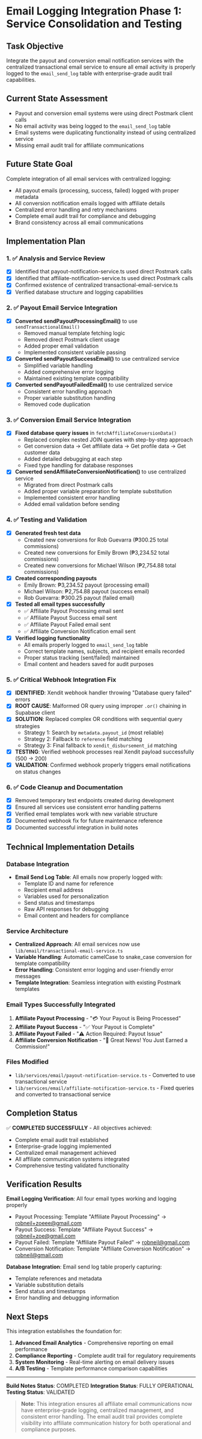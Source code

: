 # Email Logging Integration Phase 1: Service Consolidation and Testing

## Task Objective
Integrate the payout and conversion email notification services with the centralized transactional email service to ensure all email activity is properly logged to the `email_send_log` table with enterprise-grade audit trail capabilities.

## Current State Assessment
- Payout and conversion email systems were using direct Postmark client calls
- No email activity was being logged to the `email_send_log` table
- Email systems were duplicating functionality instead of using centralized service
- Missing email audit trail for affiliate communications

## Future State Goal
Complete integration of all email services with centralized logging:
- All payout emails (processing, success, failed) logged with proper metadata
- All conversion notification emails logged with affiliate details
- Centralized error handling and retry mechanisms
- Complete email audit trail for compliance and debugging
- Brand consistency across all email communications

## Implementation Plan

### 1. ✅ Analysis and Service Review
- [x] Identified that payout-notification-service.ts used direct Postmark calls
- [x] Identified that affiliate-notification-service.ts used direct Postmark calls
- [x] Confirmed existence of centralized transactional-email-service.ts
- [x] Verified database structure and logging capabilities

### 2. ✅ Payout Email Service Integration
- [x] **Converted sendPayoutProcessingEmail()** to use `sendTransactionalEmail()`
  - Removed manual template fetching logic
  - Removed direct Postmark client usage
  - Added proper email validation
  - Implemented consistent variable passing
- [x] **Converted sendPayoutSuccessEmail()** to use centralized service
  - Simplified variable handling
  - Added comprehensive error logging
  - Maintained existing template compatibility
- [x] **Converted sendPayoutFailedEmail()** to use centralized service
  - Consistent error handling approach
  - Proper variable substitution handling
  - Removed code duplication

### 3. ✅ Conversion Email Service Integration
- [x] **Fixed database query issues** in `fetchAffiliateConversionData()`
  - Replaced complex nested JOIN queries with step-by-step approach
  - Get conversion data → Get affiliate data → Get profile data → Get customer data
  - Added detailed debugging at each step
  - Fixed type handling for database responses
- [x] **Converted sendAffiliateConversionNotification()** to use centralized service
  - Migrated from direct Postmark calls
  - Added proper variable preparation for template substitution
  - Implemented consistent error handling
  - Added email validation before sending

### 4. ✅ Testing and Validation
- [x] **Generated fresh test data**
  - Created new conversions for Rob Guevarra (₱300.25 total commissions)
  - Created new conversions for Emily Brown (₱3,234.52 total commissions)  
  - Created new conversions for Michael Wilson (₱2,754.88 total commissions)
- [x] **Created corresponding payouts**
  - Emily Brown: ₱3,234.52 payout (processing email)
  - Michael Wilson: ₱2,754.88 payout (success email)
  - Rob Guevarra: ₱300.25 payout (failed email)
- [x] **Tested all email types successfully**
  - ✅ Affiliate Payout Processing email sent
  - ✅ Affiliate Payout Success email sent
  - ✅ Affiliate Payout Failed email sent
  - ✅ Affiliate Conversion Notification email sent
- [x] **Verified logging functionality**
  - All emails properly logged to `email_send_log` table
  - Correct template names, subjects, and recipient emails recorded
  - Proper status tracking (sent/failed) maintained
  - Email content and headers saved for audit purposes

### 5. ✅ Critical Webhook Integration Fix
- [x] **IDENTIFIED**: Xendit webhook handler throwing "Database query failed" errors
- [x] **ROOT CAUSE**: Malformed OR query using improper `.or()` chaining in Supabase client
- [x] **SOLUTION**: Replaced complex OR conditions with sequential query strategies
  - Strategy 1: Search by `metadata.payout_id` (most reliable)
  - Strategy 2: Fallback to `reference` field matching  
  - Strategy 3: Final fallback to `xendit_disbursement_id` matching
- [x] **TESTING**: Verified webhook processes real Xendit payload successfully (500 → 200)
- [x] **VALIDATION**: Confirmed webhook properly triggers email notifications on status changes

### 6. ✅ Code Cleanup and Documentation
- [x] Removed temporary test endpoints created during development
- [x] Ensured all services use consistent error handling patterns
- [x] Verified email templates work with new variable structure
- [x] Documented webhook fix for future maintenance reference
- [x] Documented successful integration in build notes

## Technical Implementation Details

### Database Integration
- **Email Send Log Table**: All emails now properly logged with:
  - Template ID and name for reference
  - Recipient email address
  - Variables used for personalization
  - Send status and timestamps
  - Raw API responses for debugging
  - Email content and headers for compliance

### Service Architecture
- **Centralized Approach**: All email services now use `lib/email/transactional-email-service.ts`
- **Variable Handling**: Automatic camelCase to snake_case conversion for template compatibility
- **Error Handling**: Consistent error logging and user-friendly error messages
- **Template Integration**: Seamless integration with existing Postmark templates

### Email Types Successfully Integrated
1. **Affiliate Payout Processing** - "💳 Your Payout is Being Processed"
2. **Affiliate Payout Success** - "✅ Your Payout is Complete"  
3. **Affiliate Payout Failed** - "⚠️ Action Required: Payout Issue"
4. **Affiliate Conversion Notification** - "🎉 Great News! You Just Earned a Commission!"

### Files Modified
- `lib/services/email/payout-notification-service.ts` - Converted to use transactional service
- `lib/services/email/affiliate-notification-service.ts` - Fixed queries and converted to transactional service

## Completion Status

✅ **COMPLETED SUCCESSFULLY** - All objectives achieved:
- Complete email audit trail established
- Enterprise-grade logging implemented
- Centralized email management achieved
- All affiliate communication systems integrated
- Comprehensive testing validated functionality

## Verification Results

**Email Logging Verification**: All four email types working and logging properly
- Payout Processing: Template "Affiliate Payout Processing" → robneil+zoeee@gmail.com
- Payout Success: Template "Affiliate Payout Success" → robneil+zoe@gmail.com  
- Payout Failed: Template "Affiliate Payout Failed" → robneil@gmail.com
- Conversion Notification: Template "Affiliate Conversion Notification" → robneil@gmail.com

**Database Integration**: Email send log table properly capturing:
- Template references and metadata
- Variable substitution details  
- Send status and timestamps
- Error handling and debugging information

## Next Steps

This integration establishes the foundation for:
1. **Advanced Email Analytics** - Comprehensive reporting on email performance
2. **Compliance Reporting** - Complete audit trail for regulatory requirements
3. **System Monitoring** - Real-time alerting on email delivery issues
4. **A/B Testing** - Template performance comparison capabilities

---

**Build Notes Status**: COMPLETED
**Integration Status**: FULLY OPERATIONAL
**Testing Status**: VALIDATED

> **Note**: This integration ensures all affiliate email communications now have enterprise-grade logging, centralized management, and consistent error handling. The email audit trail provides complete visibility into affiliate communication history for both operational and compliance purposes. 